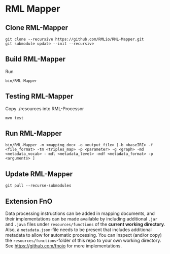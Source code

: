 RML Mapper
==========

Clone RML-Mapper
----------------

	git clone --recursive https://github.com/RMLio/RML-Mapper.git
	git submodule update --init --recursive

Build RML-Mapper
----------------

Run 

	bin/RML-Mapper
  
Testing RML-Mapper
------------------

Copy ./resources into RML-Processor

`mvn test`


Run RML-Mapper
-------------

	bin/RML-Mapper -m <mapping_doc> -o <output_file> [-b <baseIRI> -f <file_format> -tm <triples_map> -p <parameter> -g <graph> -md <metadata_vocab> - mdl <metadata_level> -mdf <metadata_format> -p <arguments> ]	


Update RML-Mapper
-----------------

    git pull --recurse-submodules

Extension FnO
-------------

Data processing instructions can be added in mapping documents, and their implementations can be made available
by including additional `.jar` and `.java` files under `resources/functions` of the **current working directory**.
Also, a `metadata.json`-file needs to be present that includes additional metadata to allow for automatic processing.
You can inspect (and/or copy) the `resources/functions`-folder of this repo to your own working directory.
See https://github.com/fnoio for more implementations.
